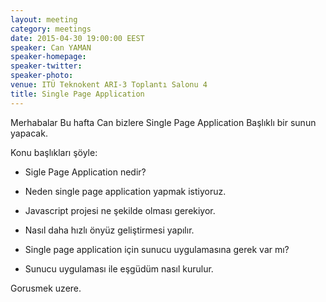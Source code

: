 ```yaml
---
layout: meeting
category: meetings
date: 2015-04-30 19:00:00 EEST
speaker: Can YAMAN
speaker-homepage: 
speaker-twitter:
speaker-photo: 
venue: ITÜ Teknokent ARI-3 Toplantı Salonu 4
title: Single Page Application
---
```


Merhabalar Bu hafta Can bizlere Single Page Application Başlıklı bir sunun yapacak.

 Konu başlıkları şöyle:

- Sigle Page Application nedir?

- Neden single page application yapmak istiyoruz.

- Javascript projesi ne şekilde olması gerekiyor.

- Nasıl daha hızlı önyüz geliştirmesi yapılır.

- Single page application için sunucu uygulamasına gerek var mı?

- Sunucu uygulaması ile eşgüdüm nasıl kurulur.


Gorusmek uzere.

